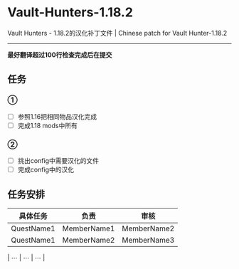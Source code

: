 # Vault-Hunters-1.18.2
Vault Hunters - 1.18.2的汉化补丁文件 | Chinese patch for Vault Hunter-1.18.2  
***
**最好翻译超过100行检查完成后在提交**  

## 任务  
### ①  
- [ ] 参照1.16把相同物品汉化完成  
- [ ] 完成1.18 mods中所有  
### ②  
- [ ] 挑出config中需要汉化的文件 
- [ ] 完成config中的汉化 
## 任务安排  
| 具体任务    | 负责        | 审核        |
| -------    | ----        | ----        |
| QuestName1 | MemberName1 | MemberName2 |
| QuestName1 | MemberName2 | MemberName3 |

| $\cdots$   | $\cdots$    | $\cdots$    |